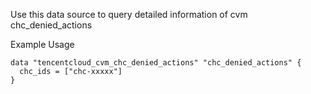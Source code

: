 Use this data source to query detailed information of cvm chc_denied_actions

Example Usage

```hcl
data "tencentcloud_cvm_chc_denied_actions" "chc_denied_actions" {
  chc_ids = ["chc-xxxxx"]
}
```